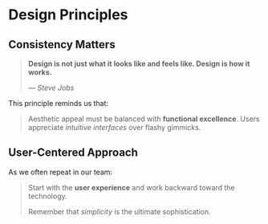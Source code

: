 # Design Principles

## Consistency Matters

> **Design is not just what it looks like and feels like. Design is how it works.**
> 
> *— Steve Jobs*

This principle reminds us that:

> Aesthetic appeal must be balanced with **functional excellence**. 
> Users appreciate *intuitive interfaces* over flashy gimmicks.

## User-Centered Approach

As we often repeat in our team:

> Start with the **user experience** and work backward toward the technology.
>
> Remember that *simplicity* is the ultimate sophistication.